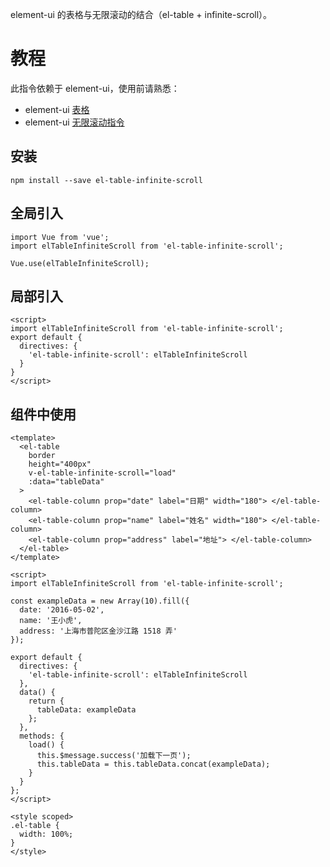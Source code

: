 element-ui 的表格与无限滚动的结合（el-table + infinite-scroll）。

# 教程

此指令依赖于 element-ui，使用前请熟悉：

- element-ui [表格](https://element.eleme.cn/#/zh-CN/component/table)
- element-ui [无限滚动指令](https://element.eleme.cn/#/zh-CN/component/infiniteScroll)

## 安装

```
npm install --save el-table-infinite-scroll
```

## 全局引入

```
import Vue from 'vue';
import elTableInfiniteScroll from 'el-table-infinite-scroll';

Vue.use(elTableInfiniteScroll);
```

## 局部引入

```vue
<script>
import elTableInfiniteScroll from 'el-table-infinite-scroll';
export default {
  directives: {
    'el-table-infinite-scroll': elTableInfiniteScroll
  }
}
</script>
```

## 组件中使用

```vue
<template>
  <el-table
    border
    height="400px"
    v-el-table-infinite-scroll="load"
    :data="tableData"
  >
    <el-table-column prop="date" label="日期" width="180"> </el-table-column>
    <el-table-column prop="name" label="姓名" width="180"> </el-table-column>
    <el-table-column prop="address" label="地址"> </el-table-column>
  </el-table>
</template>

<script>
import elTableInfiniteScroll from 'el-table-infinite-scroll';

const exampleData = new Array(10).fill({
  date: '2016-05-02',
  name: '王小虎',
  address: '上海市普陀区金沙江路 1518 弄'
});

export default {
  directives: {
    'el-table-infinite-scroll': elTableInfiniteScroll
  },
  data() {
    return {
      tableData: exampleData
    };
  },
  methods: {
    load() {
      this.$message.success('加载下一页');
      this.tableData = this.tableData.concat(exampleData);
    }
  }
};
</script>

<style scoped>
.el-table {
  width: 100%;
}
</style>
```

